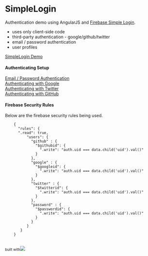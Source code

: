 SimpleLogin
===========

Authentication demo using AngularJS and
<a href='https://www.firebase.com/docs/security/simple-login-overview.html'>Firebase Simple Login</a>. 
  - uses only client-side code
  - third-party authentication - google/github/twitter
  - email / password authentication
  - user profiles

<a href='http://bittopia.ca/dev/SimpleLogin'>SimpleLogin Demo</a>


<h4>Authenticating Setup</h4>

<a href="https://www.firebase.com/docs/security/simple-login-email-password.html">Email / Password Authentication</a><br />
<a href="https://www.firebase.com/docs/security/simple-login-google.html">Authenticating with Google</a><br />
<a href="https://www.firebase.com/docs/security/simple-login-twitter.html">Authenticating with Twitter</a><br />
<a href="https://www.firebase.com/docs/security/simple-login-github.html">Authenticating with GitHub</a><br />

<h4>Firebase Security Rules</h4>

Below are the firebase security rules being used.


        {  
          "rules": {   
          ".read": true,
              "users": {
                "github" : {
                  "$githubid": {
                    ".write": "auth.uid === data.child('uid').val()"
                  }
                },
                "google" : {
                  "$googleid": {
                    ".write": "auth.uid === data.child('uid').val()"
                  }
                },
                "twitter" : {
                  "$twitterid": {
                    ".write": "auth.uid === data.child('uid').val()"
                  }
                },
                "password" : {
                  "$passwordid": {
                    ".write": "auth.uid === data.child('uid').val()"
                  }
                }      
              }
           }
        }

<br />
<sup>built with<a href='https://www.firebase.com/'><img src='http://i.imgur.com/ZVL0Jkt.png'/></sup></a>
